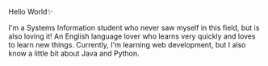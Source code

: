 Hello World✨

I'm a Systems Information student who never saw myself in this field, but is also loving it! An English language lover who learns very quickly and loves to learn new things. Currently, I'm learning web development, but I also know a little bit about Java and Python. 

